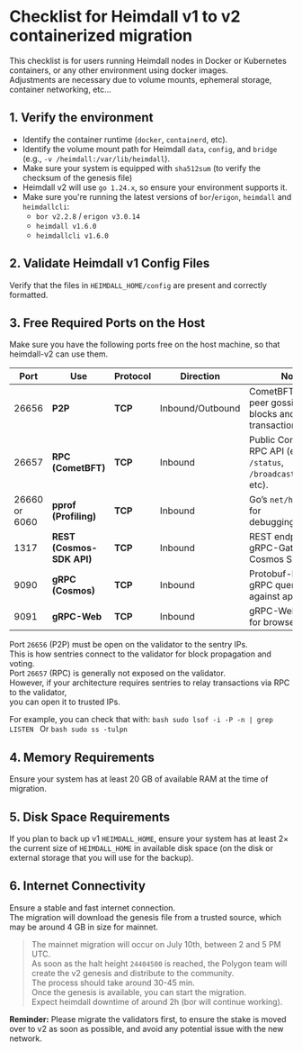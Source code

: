 # Checklist for Heimdall v1 to v2 containerized migration

This checklist is for users running Heimdall nodes in Docker or Kubernetes containers, or any other environment using docker images.  
Adjustments are necessary due to volume mounts, ephemeral storage, container networking, etc...

## 1. Verify the environment
   - Identify the container runtime (`docker`, `containerd`, etc).
   - Identify the volume mount path for Heimdall `data`, `config`, and `bridge` (e.g., `-v /heimdall:/var/lib/heimdall`).
   - Make sure your system is equipped with `sha512sum` (to verify the checksum of the genesis file)
   - Heimdall v2 will use `go 1.24.x`, so ensure your environment supports it.
   - Make sure you're running the latest versions of `bor`/`erigon`, `heimdall` and `heimdallcli`:  
     * `bor v2.2.8` / `erigon v3.0.14`
     * `heimdall v1.6.0`
     * `heimdallcli v1.6.0`

## 2. Validate Heimdall v1 Config Files

Verify that the files in `HEIMDALL_HOME/config` are present and correctly formatted.

## 3. Free Required Ports on the Host

Make sure you have the following ports free on the host machine, so that heimdall-v2 can use them.

| Port          | Use                       | Protocol | Direction        | Notes                                                                 |
|---------------|---------------------------|----------|------------------|-----------------------------------------------------------------------|
| 26656         | **P2P**                   | **TCP**  | Inbound/Outbound | CometBFT peer-to-peer gossiping of blocks and transactions.           |
| 26657         | **RPC (CometBFT)**        | **TCP**  | Inbound          | Public CometBFT RPC API (e.g. `/status`, `/broadcast_tx_async`, etc). |
| 26660 or 6060 | **pprof (Profiling)**     | **TCP**  | Inbound          | Go’s `net/http/pprof` for debugging/profiling.                        |
| 1317          | **REST (Cosmos-SDK API)** | **TCP**  | Inbound          | REST endpoint via gRPC-Gateway from Cosmos SDK.                       |
| 9090          | **gRPC (Cosmos)**         | **TCP**  | Inbound          | Protobuf-based gRPC queries against app state.                        |
| 9091          | **gRPC-Web**              | **TCP**  | Inbound          | gRPC-Web server for browser clients.                                  |

Port `26656` (P2P) must be open on the validator to the sentry IPs.  
This is how sentries connect to the validator for block propagation and voting.  
Port `26657` (RPC) is generally not exposed on the validator.  
However, if your architecture requires sentries to relay transactions via RPC to the validator,  
you can open it to trusted IPs.

  For example, you can check that with:
      ```bash
      sudo lsof -i -P -n | grep LISTEN
      ```
  Or
      ```bash
      sudo ss -tulpn
      ```

## 4. Memory Requirements 
Ensure your system has at least 20 GB of available RAM at the time of migration.

## 5. Disk Space Requirements
If you plan to back up v1 `HEIMDALL_HOME`,
ensure your system has at least 2× the current size of `HEIMDALL_HOME` in available disk space
(on the disk or external storage that you will use for the backup).

## 6. Internet Connectivity
Ensure a stable and fast internet connection.  
The migration will download the genesis file from a trusted source,
which may be around 4 GB in size for mainnet.

> The mainnet migration will occur on July 10th, between 2 and 5 PM UTC.  
> As soon as the halt height `24404500` is reached, the Polygon team will create the v2 genesis and distribute to the community.  
> The process should take around 30-45 min.  
> Once the genesis is available, you can start the migration.  
> Expect heimdall downtime of around 2h (bor will continue working).

**Reminder:** Please migrate the validators first, to ensure the stake is moved over to v2 as soon as possible, and avoid any potential issue with the new network.
